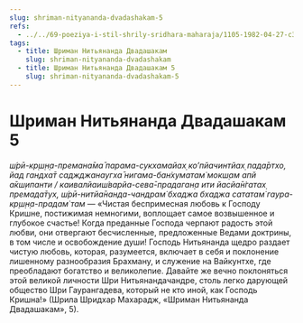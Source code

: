 ```yaml
---
slug: shriman-nityananda-dvadashakam-5
refs:
  - ../../69-poeziya-i-stil-shrily-sridhara-maharaja/1105-1982-04-27-c3-otdalennyj-aromat-krishna-premy-delaet-osvobozhdenie-neprivlekatelnym.md
tags:
  - title: Шриман Нитьянанда Двадашакам
    slug: shriman-nityananda-dvadashakam
  - title: Шриман Нитьянанда Двадашакам 5
    slug: shriman-nityananda-dvadashakam-5
---
```


# Шриман Нитьянанда Двадашакам 5

*ш́рӣ-кр̣ш̣н̣а-премана̄ма̄ парама-сукхамайах̣ ко’пйачинтйах̣ пада̄ртхо, йад гандха̄т саджджанаугха̄ нигама-бан̇хуматам̇ мокш̣ам апй а̄кш̣ипанти / каивалйаиш́варйа-сева̄-прадаган̣а ити йасйа̄н̇гатах̣ премада̄тух̣, ш́рӣ-нитйа̄нанда-чандрам̇ бхаджа бхаджа сататам̇ гаура-кр̣ш̣н̣а-прадам̇ там* — «Чистая беспримесная любовь к Господу Кришне, постижимая немногими, воплощает самое возвышенное и глубокое счастье! Когда преданные Господа черпают радость этой любви, они отвергают бесчисленные, предложенные Ведами доктрины, в том числе и освобождение души! Господь Нитьянанда щедро раздает чистую любовь, которая, разумеется, включает в себя и поклонение лишенному разнообразия Брахману, и служение на Вайкунтхе, где преобладают богатство и великолепие. Давайте же вечно поклоняться этой великой личности Шри Нитьянандачандре, столь легко дарующей общество Шри Гаурангадева, который не кто иной, как Господь Кришна!» (Шрила Шридхар Махарадж, «Шриман Нитьянанда Двадашакам», 5).

